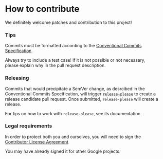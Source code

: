 # How to contribute

We definitely welcome patches and contribution to this project!

### Tips

Commits must be formatted according to the [Conventional Commits Specification](https://www.conventionalcommits.org).

Always try to include a test case! If it is not possible or not necessary,
please explain why in the pull request description.

### Releasing

Commits that would precipitate a SemVer change, as desrcibed in the Conventional
Commits Specification, will trigger [`release-please`](https://github.com/google-github-actions/release-please-action)
to create a release candidate pull request. Once submitted, `release-please`
will create a release.

For tips on how to work with `release-please`, see its documentation.

### Legal requirements

In order to protect both you and ourselves, you will need to sign the
[Contributor License Agreement](https://cla.developers.google.com/clas).

You may have already signed it for other Google projects.

